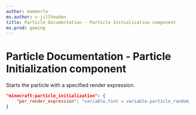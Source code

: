 ```yaml
---
author: mammerla
ms.author: v-jillheaden
title: Particle Documentation - Particle Initialization component
ms.prod: gaming
---
```


# Particle Documentation - Particle Initialization component

Starts the particle with a specified render expression.

```json
"minecraft:particle_initialization": {
    "per_render_expression": "variable.tint = variable.particle_random_1 * 0.5 + 0.5;"
}
```
